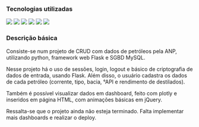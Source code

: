 <h3>Tecnologias utilizadas</h3>
<div>
<img src="https://img.shields.io/badge/Python-14354C?style=for-the-badge&logo=python&logoColor=white" />
<img src="https://img.shields.io/badge/Flask-000000?style=for-the-badge&logo=flask&logoColor=white" />
<img src="https://img.shields.io/badge/HTML5-E34F26?style=for-the-badge&logo=html5&logoColor=white" />
<img src="https://img.shields.io/badge/CSS-239120?&style=for-the-badge&logo=css3&logoColor=white" />
<img src="https://img.shields.io/badge/JavaScript-F7DF1E?style=for-the-badge&logo=javascript&logoColor=black" />
<img src="https://img.shields.io/badge/MySQL-00000F?style=for-the-badge&logo=mysql&logoColor=white" />
 </div>

<h3>Descrição básica</h3>
<p>Consiste-se num projeto de CRUD com dados de petróleos pela ANP, utilizando python, framework web Flask e SGBD MySQL.</p>
<p>Nesse projeto há o uso de sessões, login, logout e básico de criptografia de dados de entrada, usando Flask. Além disso,
o usuário cadastra os dados de cada petróleo (corrente, tipo, bacia, °API e rendimento de destilados).</p>
<p>Também é possível visualizar dados em dashboard, feito com plotly e inseridos em página HTML, com animações básicas em jQuery.</p>
<p>Ressalta-se que o projeto ainda não esteja terminado. Falta implementar mais dashboards e realizar o deploy.</p>
